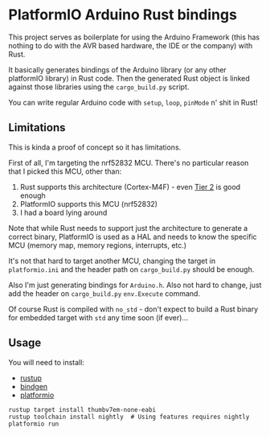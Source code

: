 # PlatformIO Arduino Rust bindings

This project serves as boilerplate for using the Arduino Framework
(this has nothing to do with the AVR based hardware, the IDE or the
company) with Rust.

It basically generates bindings of the Arduino library (or any other
platformIO library) in Rust code. Then the generated Rust object
is linked against those libraries using the `cargo_build.py`
script.

You can write regular Arduino code with `setup`, `loop`, `pinMode`
n' shit in Rust!

## Limitations

This is kinda a proof of concept so it has limitations.

First of all, I'm targeting the nrf52832 MCU. There's no
particular reason that I picked this MCU, other than:

1. Rust supports this architecture (Cortex-M4F) - even [Tier 2](https://forge.rust-lang.org/release/platform-support.html#tier-2) is good enough
2. PlatformIO supports this MCU (nrf52832)
3. I had a board lying around

Note that while Rust needs to support just the architecture to
generate a correct binary, PlatformIO is used as a HAL and needs
to know the specific MCU (memory map, memory regions, interrupts, etc.)

It's not that hard to target another MCU, changing the target in
`platformio.ini` and the header path on `cargo_build.py` should be enough.

Also I'm just generating bindings for `Arduino.h`. Also not hard to
change, just add the header on `cargo_build.py` `env.Execute` command.

Of course Rust is compiled with `no_std` - don't expect to build a
Rust binary for embedded target with `std` any time soon (if ever)...

## Usage

You will need to install:

- [rustup](https://rustup.rs/)
- [bindgen](https://github.com/rust-lang/rust-bindgen)
- [platformio](https://platformio.org/)

```shell
rustup target install thumbv7em-none-eabi
rustup toolchain install nightly  # Using features requires nightly
platformio run
```
